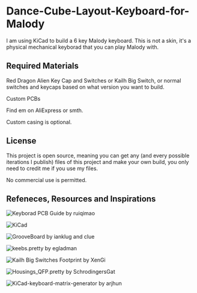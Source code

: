 # Dance-Cube-Layout-Keyboard-for-Malody

I am using KiCad to build a 6 key Malody keyboard. This is not a skin, it's a physical mechanical keyborad that you can play Malody with.


## Required Materials

Red Dragon Alien Key Cap and Switches or Kailh Big Switch, or normal switches and keycaps based on what version you want to build.

Custom PCBs

Find em on AliExpress or smth.

Custom casing is optional.



## License

This project is open source, meaning you can get any (and every possible iterations I publish) files of this project and make your own build, you only need to credit me if you use my files.

No commercial use is permitted.



## Refeneces, Resources and Inspirations

![Keyborad PCB Guide](https://github.com/ruiqimao/keyboard-pcb-guide) by ruiqimao

![KiCad](https://www.kicad.org)

![GrooveBoard](https://github.com/ianklug/grooveboard) by ianklug and clue

![keebs.pretty](https://github.com/egladman/keebs.pretty) by egladman

![Kailh Big Switches Footprint](https://github.com/XenGi/kailh_big_series.pretty) by XenGi

![Housings_QFP.pretty](https://github.com/KiCad/Housings_QFP.pretty) by SchrodingersGat

![KiCad-keyboard-matrix-generator](https://github.com/arjhun/KiCad-keyboard-matrix-generator) by arjhun

